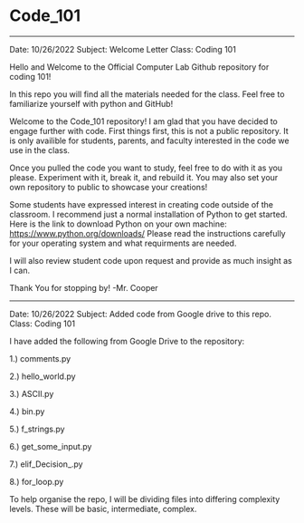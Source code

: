 # Code_101
-------------------------------------------------------------------------------------------------------------------------------------------------------------------------
Date: 10/26/2022
Subject: Welcome Letter
Class: Coding 101

Hello and Welcome to the Official Computer Lab Github repository for coding 101!

In this repo you will find all the materials needed for the class. Feel free to familiarize yourself with python and GitHub! 

Welcome to the Code_101 repository! I am glad that you have decided to engage further with code. 
First things first, this is not a public repository. It is only availible for students, parents, and faculty interested in the code we use in the class. 

Once you pulled the code you want to study, feel free to do with it as you please. Experiment with it, break it, and rebuild it. You may also set your own repository to public to showcase your creations! 

Some students have expressed interest in creating code outside of the classroom. I recommend just a normal installation of Python to get started. 
Here is the link to download Python on your own machine:
  https://www.python.org/downloads/ 
Please read the instructions carefully for your operating system and what requirments are needed. 

I will also review student code upon request and provide as much insight as I can. 

Thank You for stopping by!
  -Mr. Cooper
  
-----------------------------------------------------------------------------------------------------------------------------------------------------------------------
Date: 10/26/2022
Subject: Added code from Google drive to this repo.
Class: Coding 101

I have added the following from Google Drive to the repository:

1.) comments.py

2.) hello_world.py

3.) ASCII.py

4.) bin.py

5.) f_strings.py

6.) get_some_input.py

7.) elif_Decision_.py

8.) for_loop.py


To help organise the repo, I will be dividing files into differing complexity levels. These will be basic, intermediate, complex.


